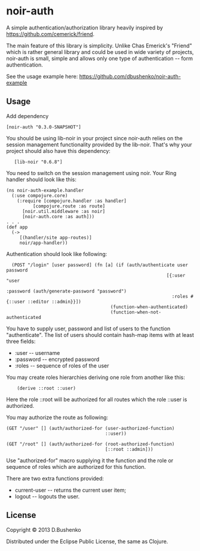 # noir-auth

A simple authentication/authorization library heavily inspired by https://github.com/cemerick/friend.

The main feature of this library is simplicity. Unlike Chas Emerick's "Friend" which is rather general
library and could be used in wide variety of projects, noir-auth is small, simple and allows only
one type of authentication -- form authentication.

See the usage example here: https://github.com/dbushenko/noir-auth-example

## Usage

Add dependency

	[noir-auth "0.3.0-SNAPSHOT"]

You should be using lib-noir in your project since noir-auth relies on
the session management functionality provided by the lib-noir. That's why your project
should also have this dependency:

       [lib-noir "0.6.8"]

You need to switch on the session management using noir. Your Ring handler should look like this:


    (ns noir-auth-example.handler
      (:use compojure.core)
        (:require [compojure.handler :as handler]
	          [compojure.route :as route]
		  [noir.util.middleware :as noir]
		  [noir-auth.core :as auth]))
	. . .
	(def app
	  (->
	     [(handler/site app-routes)]
	     noir/app-handler))


Authentication should look like following:

	  (POST "/login" [user password] (fn [a] (if (auth/authenticate user password
                                                                [{:user "user
                                                                  :password (auth/generate-password "password")
                                                                  :roles #{::user ::editor ::admin}}])
                                           (function-when-authenticated)
                                           (function-when-not-authenticated

You have to supply user, password and list of users to the function "authenticate". The list of users should contain
hash-map items with at least three fields:

* :user -- username
* :password -- encrypted password
* :roles -- sequence of roles of the user

You may create roles hierarchies deriving one role from another like this:

    	(derive ::root ::user)

Here the role ::root will be authorized for all routes which the role ::user is authorized.

You may authorize the route as following:

    (GET "/user" [] (auth/authorized-for (user-authorized-function)
                                         ::user))

    (GET "/root" [] (auth/authorized-for (root-authorized-function)
                                         [::root ::admin]))

Use "authorized-for" macro supplying it the function and the role or sequence of roles which are authorized
for this function.


There are two extra functions provided:

* current-user -- returns the current user item;
* logout -- logouts the user.

## License

Copyright © 2013 D.Bushenko

Distributed under the Eclipse Public License, the same as Clojure.

